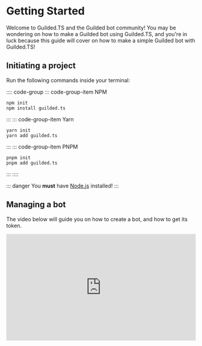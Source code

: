 # Getting Started

Welcome to Guilded.TS and the Guilded bot community! You may be wondering on how to make a Guilded bot using Guilded.TS, and you're in luck because this guide will cover on how to make a simple Guilded bot with Guilded.TS!

## Initiating a project

Run the following commands inside your terminal:

:::: code-group
::: code-group-item NPM

```sh:no-line-numbers{1-2}
npm init
npm install guilded.ts
```

:::
::: code-group-item Yarn

```sh:no-line-numbers{1-2}
yarn init
yarn add guilded.ts
```

:::
::: code-group-item PNPM

```sh:no-line-numbers{1-2}
pnpm init
pnpm add guilded.ts
```

:::
::::

::: danger
You **must** have [Node.js](https://nodejs.org) installed!
:::

## Managing a bot

The video below will guide you on how to create a bot, and how to get its token.

<div style="max-width: 40rem;">
    <div style="position: relative; max-width: 40rem; padding-bottom: 56.25%;">
        <iframe
            style="position: absolute; width: 100%; height: 100%;"
            src="https://www.youtube.com/embed/DLw29JDH2SA"
            frameborder="0"
            allowfullscreen
        />
    </div>
</div>

## Example

The complete code in this guide can be viewed [here](https://github.com/guildedts/guilded.ts/tree/main/example).

::: tip
All code in this Guide will be in TypeScript. Feel free to modify examples if you do not wish to use TypeScript.
:::
